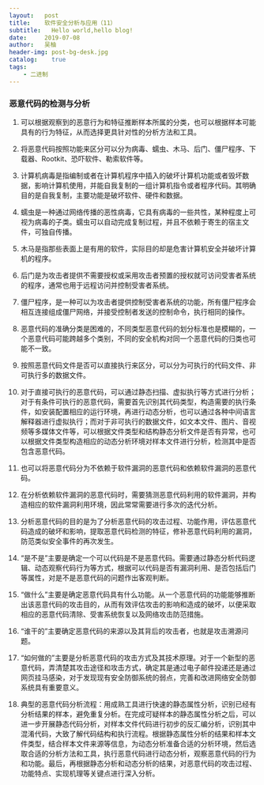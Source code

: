 ```yaml
---
layout:   post
title:    软件安全分析与应用（11）
subtitle:   Hello world,hello blog!
date:     2019-07-08
author:   吴柚
header-img: post-bg-desk.jpg
catalog:    true
tags:
    - 二进制
---
```


### 恶意代码的检测与分析

1. 可以根据观察到的恶意行为和特征推断样本所属的分类，也可以根据样本可能具有的行为特征，从而选择更具针对性的分析方法和工具。

2. 将恶意代码按照功能来区分可以分为病毒、蠕虫、木马、后门、僵尸程序、下载器、Rootkit、恐吓软件、勒索软件等。

3. 计算机病毒是指编制或者在计算机程序中插入的破坏计算机功能或者毁坏数据，影响计算机使用，并能自我复制的一组计算机指令或者程序代码。其明确目的是自我复制，主要功能是破坏软件、硬件和数据。

4. 蠕虫是一种通过网络传播的恶性病毒，它具有病毒的一些共性，某种程度上可视为病毒的子类。蠕虫可以自动完成复制过程，并且不依赖于寄生的宿主文件，可独自传播。

5. 木马是指那些表面上是有用的软件，实际目的却是危害计算机安全并破坏计算机的程序。

6. 后门是为攻击者提供不需要授权或采用攻击者预置的授权就可访问受害者系统的程序，通常也用于远程访问并控制受害者系统。

7. 僵尸程序，是一种可以为攻击者提供控制受害者系统的功能，所有僵尸程序会相互连接组成僵尸网络，并接受控制者发送的控制命令，执行相同的操作。

8. 恶意代码的准确分类是困难的，不同类型恶意代码的划分标准也是模糊的，一个恶意代码可能跨越多个类别，不同的安全机构对同一个恶意代码的归类也可能不一致。

9. 按照恶意代码文件是否可以直接执行来区分，可以分为可执行的代码文件、非可执行多的数据文件。

10. 对于直接可执行的恶意代码，可以通过静态扫描、虚拟执行等方式进行分析；对于有条件可执行的恶意代码，需要首先识别其代码类型，构造需要的执行条件，如安装配置相应的运行环境，再进行动态分析，也可以通过各种中间语言解释器进行虚拟执行；而对于非可执行的数据文件，如文本文件、图片、音视频等多媒体文件等，可以根据文件类型和结构静态分析文件是否有异常，也可以根据文件类型构造相应的动态分析环境对样本文件进行分析，检测其中是否包含恶意代码。

11. 也可以将恶意代码分为不依赖于软件漏洞的恶意代码和依赖软件漏洞的恶意代码。

12. 在分析依赖软件漏洞的恶意代码时，需要猜测恶意代码利用的软件漏洞，并构造相应的软件漏洞利用环境，因此常常需要进行多次的迭代分析。

13. 分析恶意代码的目的是为了分析恶意代码的攻击过程、功能作用，评估恶意代码造成的破坏和影响，提取恶意代码检测的特征，修补恶意代码利用的漏洞，防范类似安全事件的再次发生。

14. “是不是”主要是确定一个可以代码是不是恶意代码。需要通过静态分析代码逻辑、动态观察代码行为等方式，根据可以代码是否有漏洞利用、是否包括后门等属性，对是不是恶意代码的问题作出客观判断。

15. “做什么”主要是确定恶意代码具有什么功能。从一个恶意代码的功能能够推断出该恶意代码的攻击目的，从而有效评估攻击的影响和造成的破坏，以便采取相应的恶意代码清除、受害系统恢复以及网络攻击防范措施。

16. “谁干的”主要确定恶意代码的来源以及其背后的攻击者，也就是攻击溯源问题。

17. “如何做的”主要是分析恶意代码的攻击方式及其技术原理。对于一个新型的恶意代码，弄清楚其攻击途径和攻击方式，确定其是通过电子邮件投递还是通过网页挂马感染，对于发现现有安全防御系统的弱点，完善和改进网络安全防御系统具有重要意义。

18. 典型的恶意代码分析流程：用成熟工具进行快速的静态属性分析，识别已经有分析结果的样本，避免重复分析。在完成可疑样本的静态属性分析之后，可以进一步开展静态代码分析，对样本文件代码进行初步的反汇编分析，识别其中混淆代码，大致了解代码结构和执行流程。根据静态属性分析的结果和样本文件类型，结合样本文件来源等信息，为动态分析准备合适的分析环境，然后选取合适的分析方法和工具，执行恶意代码进行动态分析，观察恶意代码的行为和功能。最后，再根据静态分析和动态分析的结果，对恶意代码的攻击过程、功能特点、实现机理等关键点进行深入分析。
